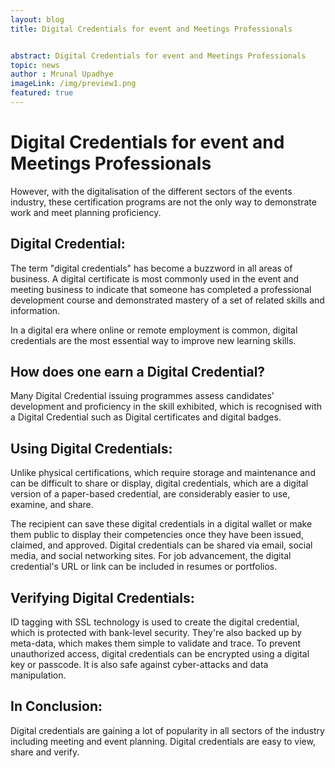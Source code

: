 ```yaml
---
layout: blog
title: Digital Credentials for event and Meetings Professionals 


abstract: Digital Credentials for event and Meetings Professionals 
topic: news
author : Mrunal Upadhye
imageLink: /img/preview1.png
featured: true
---
```


# Digital Credentials for event and Meetings Professionals

However, with the digitalisation of the different sectors of the events industry, these certification programs are not the only way to demonstrate work and meet planning proficiency.

## Digital Credential:

The term "digital credentials" has become a buzzword in all areas of business. A digital certificate is most commonly used in the event and meeting business to indicate that someone has completed a professional development course and demonstrated mastery of a set of related skills and information.

In a digital era where online or remote employment is common, digital credentials are the most essential way to improve new learning skills.

## How does one earn a Digital Credential?

Many Digital Credential issuing programmes assess candidates' development and proficiency in the skill exhibited, which is recognised with a Digital Credential such as Digital certificates and digital badges.

## Using Digital Credentials:

Unlike physical certifications, which require storage and maintenance and can be difficult to share or display, digital credentials, which are a digital version of a paper-based credential, are considerably easier to use, examine, and share.

The recipient can save these digital credentials in a digital wallet or make them public to display their competencies once they have been issued, claimed, and approved. Digital credentials can be shared via email, social media, and social networking sites. For job advancement, the digital credential's URL or link can be included in resumes or portfolios.

## Verifying Digital Credentials:

ID tagging with SSL technology is used to create the digital credential, which is protected with bank-level security. They're also backed up by meta-data, which makes them simple to validate and trace. To prevent unauthorized access, digital credentials can be encrypted using a digital key or passcode. It is also safe against cyber-attacks and data manipulation.

## In Conclusion:

Digital credentials are gaining a lot of popularity in all sectors of the industry including meeting and event planning. Digital credentials are easy to view, share and verify.





